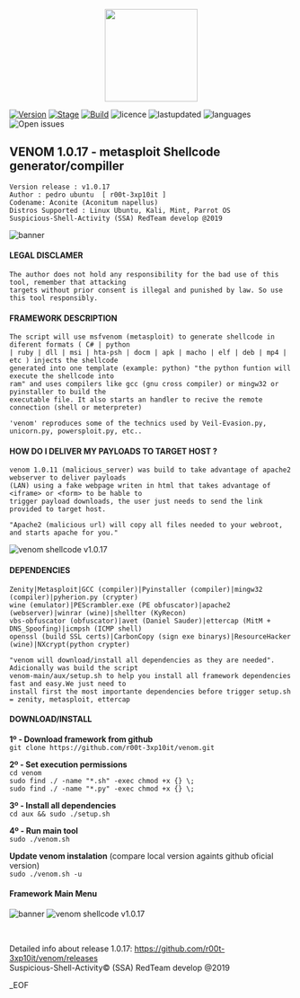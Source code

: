 <p align="center">
  <a href="https://github.com/trhacknonimous//github-readme-stats">
    <img
      align="center"
      height="165"
      src="https://github-readme-stats.vercel.app/api?username=trhacknonimous&count_private=true&show_icons=true&custom_title=Github%20Status&hide=issues&theme=radical"
    />
  </a>
</p>

[![Version](https://img.shields.io/badge/VENOM-1.0.17-brightgreen.svg?maxAge=259200)]()
[![Stage](https://img.shields.io/badge/Release-Stable-brightgreen.svg)]()
[![Build](https://img.shields.io/badge/Supported_OS-Linux-orange.svg)]()
![licence](https://img.shields.io/badge/license-GPLv3-brightgreen.svg)
![lastupdated](https://img.shields.io/aur/last-modified/venom)
![languages](https://img.shields.io/github/languages/count/r00t-3xp10it/venom)
![Open issues](https://img.shields.io/github/issues/r00t-3xp10it/venom?color=red&label=open%20issues)



## VENOM 1.0.17 - metasploit Shellcode generator/compiller
    Version release : v1.0.17
    Author : pedro ubuntu  [ r00t-3xp10it ]
    Codename: Aconite (Aconitum napellus)
    Distros Supported : Linux Ubuntu, Kali, Mint, Parrot OS
    Suspicious-Shell-Activity (SSA) RedTeam develop @2019

![banner](https://user-images.githubusercontent.com/23490060/71019038-8cd1fa80-20f1-11ea-9cb3-795020d24481.png)


#### LEGAL DISCLAMER
    The author does not hold any responsibility for the bad use of this tool, remember that attacking
    targets without prior consent is illegal and punished by law. So use this tool responsibly.



#### FRAMEWORK DESCRIPTION
    The script will use msfvenom (metasploit) to generate shellcode in diferent formats ( C# | python
    | ruby | dll | msi | hta-psh | docm | apk | macho | elf | deb | mp4 | etc ) injects the shellcode
    generated into one template (example: python) "the python funtion will execute the shellcode into
    ram" and uses compilers like gcc (gnu cross compiler) or mingw32 or pyinstaller to build the
    executable file. It also starts an handler to recive the remote connection (shell or meterpreter)

    'venom' reproduces some of the technics used by Veil-Evasion.py, unicorn.py, powersploit.py, etc..


#### HOW DO I DELIVER MY PAYLOADS TO TARGET HOST ?
    venom 1.0.11 (malicious_server) was build to take advantage of apache2 webserver to deliver payloads
    (LAN) using a fake webpage writen in html that takes advantage of <iframe> or <form> to be hable to
    trigger payload downloads, the user just needs to send the link provided to target host.

    "Apache2 (malicious url) will copy all files needed to your webroot, and starts apache for you."

![venom shellcode v1.0.17](http://i.cubeupload.com/nvmSq3.png)


#### DEPENDENCIES
    Zenity|Metasploit|GCC (compiler)|Pyinstaller (compiler)|mingw32 (compiler)|pyherion.py (crypter)
    wine (emulator)|PEScrambler.exe (PE obfuscator)|apache2 (webserver)|winrar (wine)|shellter (KyRecon)
    vbs-obfuscator (obfuscator)|avet (Daniel Sauder)|ettercap (MitM + DNS_Spoofing)|icmpsh (ICMP shell)
    openssl (build SSL certs)|CarbonCopy (sign exe binarys)|ResourceHacker (wine)|NXcrypt(python crypter)

    "venom will download/install all dependencies as they are needed". Adicionally was build the script
    venom-main/aux/setup.sh to help you install all framework dependencies fast and easy.We just need to
    install first the most importante dependencies before trigger setup.sh = zenity, metasploit, ettercap


#### DOWNLOAD/INSTALL

**1º - Download framework from github**<br />
`git clone https://github.com/r00t-3xp10it/venom.git`

**2º - Set execution permissions**<br />
`cd venom`<br />
`sudo find ./ -name "*.sh" -exec chmod +x {} \;`<br />
`sudo find ./ -name "*.py" -exec chmod +x {} \;`<br />

**3º - Install all dependencies**<br />
`cd aux && sudo ./setup.sh`

**4º - Run main tool**<br />
`sudo ./venom.sh`

**Update venom instalation** (compare local version againts github oficial version)<br />
`sudo ./venom.sh -u`


#### Framework Main Menu
![banner](https://user-images.githubusercontent.com/23490060/71019038-8cd1fa80-20f1-11ea-9cb3-795020d24481.png)
![venom shellcode v1.0.17](http://i.cubeupload.com/cVldOV.png)


<br />

Detailed info about release 1.0.17: https://github.com/r00t-3xp10it/venom/releases<br />
Suspicious-Shell-Activity© (SSA) RedTeam develop @2019

_EOF




